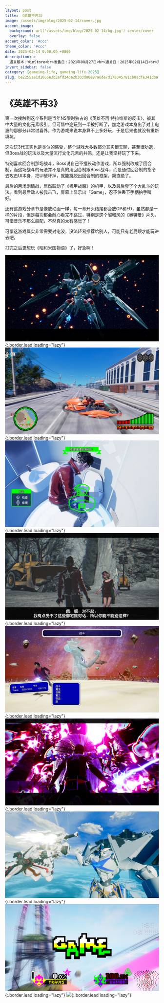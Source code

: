 ```yaml
---
layout: post
title: 《英雄不再3》
image: /assets/img/blog/2025-02-14/cover.jpg
accent_image: 
  background: url('/assets/img/blog/2025-02-14/bg.jpg') center/cover
  overlay: false
accent_color: '#ccc'
theme_color: '#ccc'
date: 2025-02-14 0:00:00 +0800
description: >
  通关版本：WinStore<br>发售日：2021年08月27日<br>通关日：2025年02月14日<br>开发商：草蜢工作室<br>发行商：Marvelous
invert_sidebar: false
category: [gameing-life, gameing-life-2025]
slug: be2255ae1d1666e3b2efd24da2b303d06e97a6de7d178045781cb0acfe341dba
---
```


# 《英雄不再3》

第一次接触到这个系列是当年NS限时独占的《英雄不再 特拉维斯的反击》，被其中大量的文化元素吸引，但可惜中途玩到一半被打断了，加之游戏本身出了对上电波的那部分非常讨喜外，作为游戏来说本身算不上多好玩，于是后来也就没有重新填坑。

这次玩3代其实也是类似的感受，整个游戏大多数部分其实很无聊，甚至很劝退，但Boss战的玩法以及大量流行文化元素的共鸣，还是让我坚持玩了下来。

特别喜欢回合制那场战斗，Boss说自己不擅长动作游戏，所以强制改成了回合制，而这场战斗的玩法并不是真的用回合制跟Boss战斗，而是通过回合制的指令去攻击UI本身，把UI破坏掉，就能跳脱出回合制的框架，简直绝了。

最后的两场剧情战，居然联动了《机甲战魔》的机甲，以及最后套了个大乱斗的玩法。看到最后敌人被我击飞，屏幕上显示出「Game」，忍不住丢下手柄拍手叫好。

还有这游戏分章节是像放动画一样，每一章开头结尾都会放OP和ED，虽然都是一样的片段，但是每次都会耐心看完不跳过，特别是这个昭和风的《奥特曼》片头，可惜音乐不那么般配，不然真的太有感觉了！

可惜这游戏属实非常需要对电波，没法轻易推荐给别人，可能只有老屁眼才能玩进去吧。

打完之后更想玩《昭和米国物语》了，好急啊！

![](/assets/img/blog/2025-02-14/1.jpg){:.border.lead loading="lazy"}
![](/assets/img/blog/2025-02-14/2.jpg){:.border.lead loading="lazy"}
![](/assets/img/blog/2025-02-14/3.jpg){:.border.lead loading="lazy"}
![](/assets/img/blog/2025-02-14/4.jpg){:.border.lead loading="lazy"}
![](/assets/img/blog/2025-02-14/5.jpg){:.border.lead loading="lazy"}
![](/assets/img/blog/2025-02-14/6.jpg){:.border.lead loading="lazy"}
![](/assets/img/blog/2025-02-14/7.jpg){:.border.lead loading="lazy"}
![](/assets/img/blog/2025-02-14/8.jpg){:.border.lead loading="lazy"}
![](/assets/img/blog/2025-02-14/9.jpg){:.border.lead loading="lazy"}